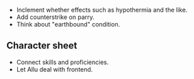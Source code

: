 - Inclement whether effects such as hypothermia and the like.
- Add counterstrike on parry.
- Think about "earthbound" condition.

## Character sheet
- Connect skills and proficiencies.
- Let Allu deal with frontend.
